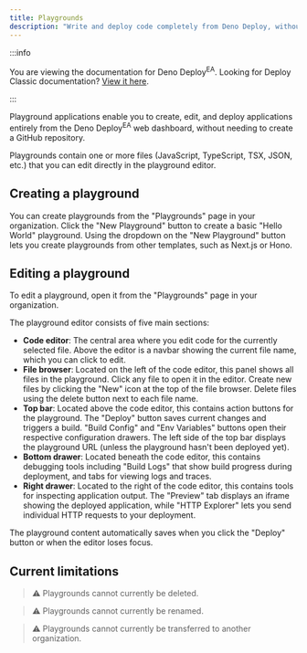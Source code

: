 ```yaml
---
title: Playgrounds
description: "Write and deploy code completely from Deno Deploy, without the need for a git repository."
---
```


:::info

You are viewing the documentation for Deno Deploy<sup>EA</sup>. Looking for
Deploy Classic documentation? [View it here](/deploy/).

:::

Playground applications enable you to create, edit, and deploy applications
entirely from the Deno Deploy<sup>EA</sup> web dashboard, without needing to
create a GitHub repository.

Playgrounds contain one or more files (JavaScript, TypeScript, TSX, JSON, etc.)
that you can edit directly in the playground editor.

## Creating a playground

You can create playgrounds from the "Playgrounds" page in your organization.
Click the "New Playground" button to create a basic "Hello World" playground.
Using the dropdown on the "New Playground" button lets you create playgrounds
from other templates, such as Next.js or Hono.

## Editing a playground

To edit a playground, open it from the "Playgrounds" page in your organization.

The playground editor consists of five main sections:

- **Code editor**: The central area where you edit code for the currently
  selected file. Above the editor is a navbar showing the current file name,
  which you can click to edit.
- **File browser**: Located on the left of the code editor, this panel shows all
  files in the playground. Click any file to open it in the editor. Create new
  files by clicking the "New" icon at the top of the file browser. Delete files
  using the delete button next to each file name.
- **Top bar**: Located above the code editor, this contains action buttons for
  the playground. The "Deploy" button saves current changes and triggers a
  build. "Build Config" and "Env Variables" buttons open their respective
  configuration drawers. The left side of the top bar displays the playground
  URL (unless the playground hasn't been deployed yet).
- **Bottom drawer**: Located beneath the code editor, this contains debugging
  tools including "Build Logs" that show build progress during deployment, and
  tabs for viewing logs and traces.
- **Right drawer**: Located to the right of the code editor, this contains tools
  for inspecting application output. The "Preview" tab displays an iframe
  showing the deployed application, while "HTTP Explorer" lets you send
  individual HTTP requests to your deployment.

The playground content automatically saves when you click the "Deploy" button or
when the editor loses focus.

## Current limitations

> ⚠️ Playgrounds cannot currently be deleted.

> ⚠️ Playgrounds cannot currently be renamed.

> ⚠️ Playgrounds cannot currently be transferred to another organization.
